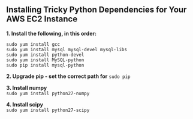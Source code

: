 ## Installing Tricky Python Dependencies for Your AWS EC2 Instance

**1. Install the following, in this order:**

`sudo yum install gcc` <br>
`sudo yum install mysql mysql-devel mysql-libs` <br>
`sudo yum install python-devel` <br>
`sudo yum install MySQL-python` <br>
`sudo pip install mysql-python` <br>

**2. Upgrade pip - set the correct path for** `sudo pip`

**3. Install numpy** <br>
`sudo yum install python27-numpy`

**4. Install scipy** <br>
`sudo yum install python27-scipy`
